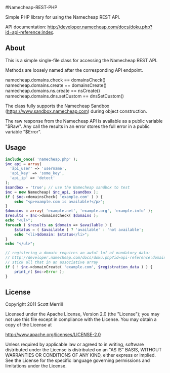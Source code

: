 #Namecheap-REST-PHP

Simple PHP library for using the Namecheap REST API.

API documentation: http://developer.namecheap.com/docs/doku.php?id=api-reference:index.

## About

This is a simple single-file class for accessing the Namecheap REST API.

Methods are loosely named after the corresponding API endpoint.

namecheap.domains.check         == domainsCheck()
namecheap.domains.create        == domainsCreate()
namecheap.domains.ns.create     == nsCreate()
namecheap.domains.dns.setCustom == dnsSetCustom()

The class fully supports the Namecheap Sandbox (https://www.sandbox.namecheap.com) during object construction.

The raw response from the Namecheap API is available as a public variable "$Raw". Any call the results in an error stores the full error in a public variable "$Error".

## Usage

```php
include_once( 'namecheap.php' );
$nc_api = array(
  'api_user' => 'username',
  'api_key' => 'some_key',
  'api_ip' => 'detect'
);
$sandbox = 'true'; // use the Namecheap sandbox to test
$nc = new Namecheap( $nc_api, $sandbox );
if ( $nc->domainsCheck( 'example.com' ) ) {
	echo "<p>example.com is available!</p>";
}
$domains = array( 'example.net', 'example.org', 'example.info' );
$results = $nc->domainsCheck( $domains );
echo "<ul>";
foreach ( $results as $domain => $available ) {
	$status = ( $available ) ? 'available' : 'not available';
	echo "<li>$domain: $status</li>";
}
echo "</ul>";

// registering a domain requires an awful lof of mandatory data:
// http://developer.namecheap.com/docs/doku.php?id=api-reference:domains:create
// stick all that in an associative array
if ( ! $nc->domainCreate( 'example.com', $registration_data ) ) {
	print_r( $nc->Error );
}
```

## License

Copyright 2011 Scott Merrill

Licensed under the Apache License, Version 2.0 (the "License"); you may not use this file except in compliance with the License. You may obtain a copy of the License at

http://www.apache.org/licenses/LICENSE-2.0

Unless required by applicable law or agreed to in writing, software distributed under the License is distributed on an "AS IS" BASIS, WITHOUT WARRANTIES OR CONDITIONS OF ANY KIND, either express or implied. See the License for the specific language governing permissions and limitations under the License.

